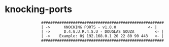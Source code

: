 # knocking-ports

                    ######################################################
                    | ->	  KNOCKING PORTS - v1.0.0	           <- |
                    | ->	  D.4.G.U.R.4.S.U - DOUGLAS SOUZA	      <- |
                    | ->	Example: 0$ 192.168.0.1 20 22 80 90 443	  <- |
                    ######################################################
